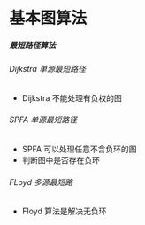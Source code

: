 # 基本图算法

##### 最短路径算法

###### Dijkstra 单源最短路径

+ Dijkstra 不能处理有负权的图

###### SPFA 单源最短路径

+ SPFA 可以处理任意不含负环的图
+ 判断图中是否存在负环

###### FLoyd 多源最短路

+ Floyd 算法是解决无负环
